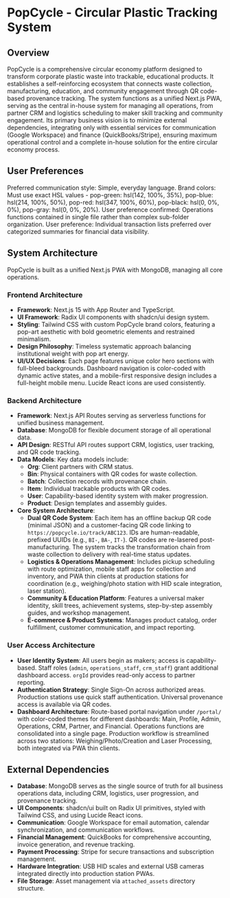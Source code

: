 # PopCycle - Circular Plastic Tracking System

## Overview
PopCycle is a comprehensive circular economy platform designed to transform corporate plastic waste into trackable, educational products. It establishes a self-reinforcing ecosystem that connects waste collection, manufacturing, education, and community engagement through QR code-based provenance tracking. The system functions as a unified Next.js PWA, serving as the central in-house system for managing all operations, from partner CRM and logistics scheduling to maker skill tracking and community engagement. Its primary business vision is to minimize external dependencies, integrating only with essential services for communication (Google Workspace) and finance (QuickBooks/Stripe), ensuring maximum operational control and a complete in-house solution for the entire circular economy process.

## User Preferences
Preferred communication style: Simple, everyday language.
Brand colors: Must use exact HSL values - pop-green: hsl(142, 100%, 35%), pop-blue: hsl(214, 100%, 50%), pop-red: hsl(347, 100%, 60%), pop-black: hsl(0, 0%, 0%), pop-gray: hsl(0, 0%, 20%).
User preference confirmed: Operations functions contained in single file rather than complex sub-folder organization.
User preference: Individual transaction lists preferred over categorized summaries for financial data visibility.

## System Architecture
PopCycle is built as a unified Next.js PWA with MongoDB, managing all core operations.

### Frontend Architecture
- **Framework**: Next.js 15 with App Router and TypeScript.
- **UI Framework**: Radix UI components with shadcn/ui design system.
- **Styling**: Tailwind CSS with custom PopCycle brand colors, featuring a pop-art aesthetic with bold geometric elements and restrained minimalism.
- **Design Philosophy**: Timeless systematic approach balancing institutional weight with pop art energy.
- **UI/UX Decisions**: Each page features unique color hero sections with full-bleed backgrounds. Dashboard navigation is color-coded with dynamic active states, and a mobile-first responsive design includes a full-height mobile menu. Lucide React icons are used consistently.

### Backend Architecture
- **Framework**: Next.js API Routes serving as serverless functions for unified business management.
- **Database**: MongoDB for flexible document storage of all operational data.
- **API Design**: RESTful API routes support CRM, logistics, user tracking, and QR code tracking.
- **Data Models**: Key data models include:
    - **Org**: Client partners with CRM status.
    - **Bin**: Physical containers with QR codes for waste collection.
    - **Batch**: Collection records with provenance chain.
    - **Item**: Individual trackable products with QR codes.
    - **User**: Capability-based identity system with maker progression.
    - **Product**: Design templates and assembly guides.
- **Core System Architecture**:
    - **Dual QR Code System**: Each item has an offline backup QR code (minimal JSON) and a customer-facing QR code linking to `https://popcycle.io/track/ABC123`. IDs are human-readable, prefixed UUIDs (e.g., `BI-`, `BA-`, `IT-`). QR codes are re-lasered post-manufacturing. The system tracks the transformation chain from waste collection to delivery with real-time status updates.
    - **Logistics & Operations Management**: Includes pickup scheduling with route optimization, mobile staff apps for collection and inventory, and PWA thin clients at production stations for coordination (e.g., weighing/photo station with HID scale integration, laser station).
    - **Community & Education Platform**: Features a universal maker identity, skill trees, achievement systems, step-by-step assembly guides, and workshop management.
    - **E-commerce & Product Systems**: Manages product catalog, order fulfillment, customer communication, and impact reporting.

### User Access Architecture
- **User Identity System**: All users begin as makers; access is capability-based. Staff roles (`admin`, `operations_staff`, `crm_staff`) grant additional dashboard access. `orgId` provides read-only access to partner reporting.
- **Authentication Strategy**: Single Sign-On across authorized areas. Production stations use quick staff authentication. Universal provenance access is available via QR codes.
- **Dashboard Architecture**: Route-based portal navigation under `/portal/` with color-coded themes for different dashboards: Main, Profile, Admin, Operations, CRM, Partner, and Financial. Operations functions are consolidated into a single page. Production workflow is streamlined across two stations: Weighing/Photo/Creation and Laser Processing, both integrated via PWA thin clients.

## External Dependencies

- **Database**: MongoDB serves as the single source of truth for all business operations data, including CRM, logistics, user progression, and provenance tracking.
- **UI Components**: shadcn/ui built on Radix UI primitives, styled with Tailwind CSS, and using Lucide React icons.
- **Communication**: Google Workspace for email automation, calendar synchronization, and communication workflows.
- **Financial Management**: QuickBooks for comprehensive accounting, invoice generation, and revenue tracking.
- **Payment Processing**: Stripe for secure transactions and subscription management.
- **Hardware Integration**: USB HID scales and external USB cameras integrated directly into production station PWAs.
- **File Storage**: Asset management via `attached_assets` directory structure.
